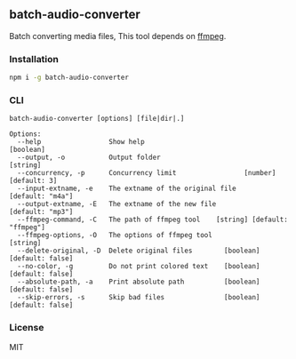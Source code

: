 batch-audio-converter
---

Batch converting media files, This tool depends on [ffmpeg](http://www.ffmpeg.org).

### Installation


```sh
npm i -g batch-audio-converter
```

### CLI

```
batch-audio-converter [options] [file|dir|.]

Options:
  --help                 Show help                                     [boolean]
  --output, -o           Output folder                                  [string]
  --concurrency, -p      Concurrency limit                 [number] [default: 3]
  --input-extname, -e    The extname of the original file       [default: "m4a"]
  --output-extname, -E   The extname of the new file            [default: "mp3"]
  --ffmpeg-command, -C   The path of ffmpeg tool    [string] [default: "ffmpeg"]
  --ffmpeg-options, -O   The options of ffmpeg tool                     [string]
  --delete-original, -D  Delete original files        [boolean] [default: false]
  --no-color, -g         Do not print colored text    [boolean] [default: false]
  --absolute-path, -a    Print absolute path          [boolean] [default: false]
  --skip-errors, -s      Skip bad files               [boolean] [default: false]
```

### License

MIT
